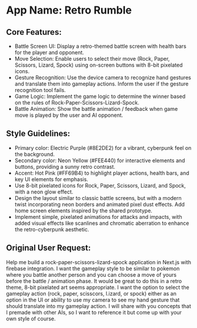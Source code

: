 # **App Name**: Retro Rumble

## Core Features:

- Battle Screen UI: Display a retro-themed battle screen with health bars for the player and opponent.
- Move Selection: Enable users to select their move (Rock, Paper, Scissors, Lizard, Spock) using on-screen buttons with 8-bit pixelated icons.
- Gesture Recognition: Use the device camera to recognize hand gestures and translate them into gameplay actions. Inform the user if the gesture recognition tool fails.
- Game Logic: Implement the game logic to determine the winner based on the rules of Rock-Paper-Scissors-Lizard-Spock.
- Battle Animation: Show the battle animation / feedback when game move is played by the user and AI opponent.

## Style Guidelines:

- Primary color: Electric Purple (#8E2DE2) for a vibrant, cyberpunk feel on the background.
- Secondary color: Neon Yellow (#FEE440) for interactive elements and buttons, providing a sunny retro contrast.
- Accent: Hot Pink (#FF69B4) to highlight player actions, health bars, and key UI elements for emphasis.
- Use 8-bit pixelated icons for Rock, Paper, Scissors, Lizard, and Spock, with a neon glow effect.
- Design the layout similar to classic battle screens, but with a modern twist incorporating neon borders and animated pixel dust effects. Add home screen elements inspired by the shared prototype.
- Implement simple, pixelated animations for attacks and impacts, with added visual effects like scanlines and chromatic aberration to enhance the retro-cyberpunk aesthetic.

## Original User Request:
Help me build a rock-paper-scissors-lizard-spock application in Next.js with firebase integration. I want the gameplay style to be similar to pokemon where you battle another person and you can choose a move of yours before the battle / animation phase. It would be great to do this in a retro theme, 8-bit pixelated art seems appropriate. I want the option to select the gameplay action (rock, paper, scisscors, l.izard, or spock) either as an option in the UI or ability to use my camera to see my hand gesture that should translate into my gameplay action. I will share with you concepts that I premade with other AIs, so I want to reference it but come up with your own style of course.
  